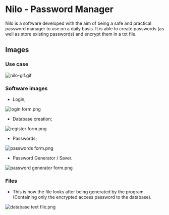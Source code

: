 
# Nilo - Password Manager
Nilo is a software developed with the aim of being a safe and practical password manager to use on a daily basis. It is able to create passwords (as well as store existing passwords) and encrypt them in a txt file. 

## Images
### Use case
![nilo-gif.gif](https://www.dropbox.com/s/6ty8mgyseqgcdn7/nilo-gif.gif?dl=0&raw=1)
### Software images

- Login;

![login form.png](https://www.dropbox.com/s/fr6wn0j6r3kqyim/login%20form.png?dl=0&raw=1)

- Database creation;

![register form.png](https://www.dropbox.com/s/mlzqnp0nxngnlxl/register%20form.png?dl=0&raw=1)

- Passwords;

![passwords form.png](https://www.dropbox.com/s/a6jykp73k79yisd/passwords%20form.png?dl=0&raw=1)

- Password Generator / Saver.

![password generator form.png](https://www.dropbox.com/s/ipmbb5udchtyl6t/password%20generator%20form.png?dl=0&raw=1)

### Files

- This is how the file looks after being generated by the program. (Containing only the encrypted access password to the database).

![database text file.png](https://www.dropbox.com/s/asy8w30jadzzsbc/database%20text%20file.png?dl=0&raw=1)
